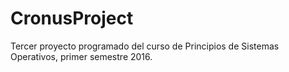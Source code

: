 # CronusProject
Tercer proyecto programado del curso de Principios de Sistemas Operativos, primer semestre 2016.

